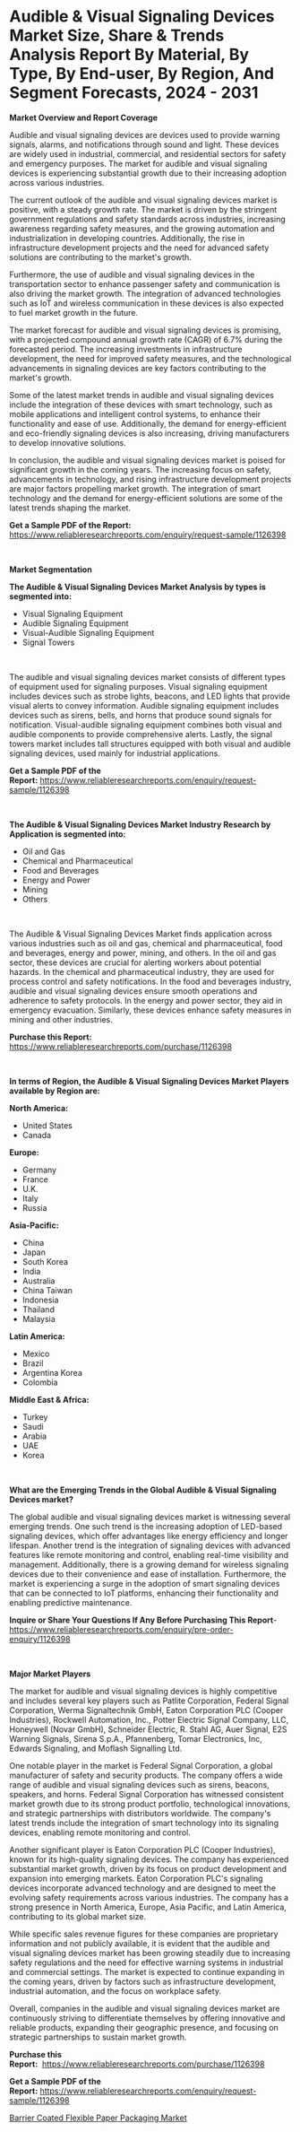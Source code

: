 <p><h1>Audible & Visual Signaling Devices Market Size, Share & Trends Analysis Report By Material, By Type, By End-user, By Region, And Segment Forecasts, 2024 - 2031</h1></p><p><strong>Market Overview and Report Coverage</strong></p>
<p><p>Audible and visual signaling devices are devices used to provide warning signals, alarms, and notifications through sound and light. These devices are widely used in industrial, commercial, and residential sectors for safety and emergency purposes. The market for audible and visual signaling devices is experiencing substantial growth due to their increasing adoption across various industries.</p><p>The current outlook of the audible and visual signaling devices market is positive, with a steady growth rate. The market is driven by the stringent government regulations and safety standards across industries, increasing awareness regarding safety measures, and the growing automation and industrialization in developing countries. Additionally, the rise in infrastructure development projects and the need for advanced safety solutions are contributing to the market's growth.</p><p>Furthermore, the use of audible and visual signaling devices in the transportation sector to enhance passenger safety and communication is also driving the market growth. The integration of advanced technologies such as IoT and wireless communication in these devices is also expected to fuel market growth in the future.</p><p>The market forecast for audible and visual signaling devices is promising, with a projected compound annual growth rate (CAGR) of 6.7% during the forecasted period. The increasing investments in infrastructure development, the need for improved safety measures, and the technological advancements in signaling devices are key factors contributing to the market's growth.</p><p>Some of the latest market trends in audible and visual signaling devices include the integration of these devices with smart technology, such as mobile applications and intelligent control systems, to enhance their functionality and ease of use. Additionally, the demand for energy-efficient and eco-friendly signaling devices is also increasing, driving manufacturers to develop innovative solutions.</p><p>In conclusion, the audible and visual signaling devices market is poised for significant growth in the coming years. The increasing focus on safety, advancements in technology, and rising infrastructure development projects are major factors propelling market growth. The integration of smart technology and the demand for energy-efficient solutions are some of the latest trends shaping the market.</p></p>
<p><strong>Get a Sample PDF of the Report:</strong> <a href="https://www.reliableresearchreports.com/enquiry/request-sample/1126398">https://www.reliableresearchreports.com/enquiry/request-sample/1126398</a></p>
<p>&nbsp;</p>
<p><strong>Market Segmentation</strong></p>
<p><strong>The Audible & Visual Signaling Devices Market Analysis by types is segmented into:</strong></p>
<p><ul><li>Visual Signaling Equipment</li><li>Audible Signaling Equipment</li><li>Visual-Audible Signaling Equipment</li><li>Signal Towers</li></ul></p>
<p>&nbsp;</p>
<p><p>The audible and visual signaling devices market consists of different types of equipment used for signaling purposes. Visual signaling equipment includes devices such as strobe lights, beacons, and LED lights that provide visual alerts to convey information. Audible signaling equipment includes devices such as sirens, bells, and horns that produce sound signals for notification. Visual-audible signaling equipment combines both visual and audible components to provide comprehensive alerts. Lastly, the signal towers market includes tall structures equipped with both visual and audible signaling devices, used mainly for industrial applications.</p></p>
<p><strong>Get a Sample PDF of the Report:</strong>&nbsp;<a href="https://www.reliableresearchreports.com/enquiry/request-sample/1126398">https://www.reliableresearchreports.com/enquiry/request-sample/1126398</a></p>
<p>&nbsp;</p>
<p><strong>The Audible & Visual Signaling Devices Market Industry Research by Application is segmented into:</strong></p>
<p><ul><li>Oil and Gas</li><li>Chemical and Pharmaceutical</li><li>Food and Beverages</li><li>Energy and Power</li><li>Mining</li><li>Others</li></ul></p>
<p>&nbsp;</p>
<p><p>The Audible & Visual Signaling Devices Market finds application across various industries such as oil and gas, chemical and pharmaceutical, food and beverages, energy and power, mining, and others. In the oil and gas sector, these devices are crucial for alerting workers about potential hazards. In the chemical and pharmaceutical industry, they are used for process control and safety notifications. In the food and beverages industry, audible and visual signaling devices ensure smooth operations and adherence to safety protocols. In the energy and power sector, they aid in emergency evacuation. Similarly, these devices enhance safety measures in mining and other industries.</p></p>
<p><strong>Purchase this Report:</strong>&nbsp; <a href="https://www.reliableresearchreports.com/purchase/1126398">https://www.reliableresearchreports.com/purchase/1126398</a></p>
<p>&nbsp;</p>
<p><strong>In terms of Region, the Audible & Visual Signaling Devices Market Players available by Region are:</strong></p>
<p>
    <p> <strong> North America: </strong>
        <ul>
            <li>United States</li>
            <li>Canada</li>
        </ul>
        </p> 
    <p> <strong> Europe: </strong>
        <ul>
            <li>Germany</li>
            <li>France</li>
            <li>U.K.</li>
            <li>Italy</li>
            <li>Russia</li>
        </ul>
        </p> 
    <p> <strong> Asia-Pacific: </strong>
        <ul>
            <li>China</li>
            <li>Japan</li>
            <li>South Korea</li>
            <li>India</li>
            <li>Australia</li>
            <li>China Taiwan</li>
            <li>Indonesia</li>
            <li>Thailand</li>
            <li>Malaysia</li>
        </ul>
        </p> 
    <p> <strong> Latin America: </strong>
        <ul>
            <li>Mexico</li>
            <li>Brazil</li>
            <li>Argentina Korea</li>
            <li>Colombia</li>
        </ul>
        </p> 
    <p> <strong> Middle East & Africa: </strong>
        <ul>
            <li>Turkey</li>
            <li>Saudi</li>
            <li>Arabia</li>
            <li>UAE</li>
            <li>Korea</li>
        </ul>
    </p>
    </p>
<p>&nbsp;</p>
<p><strong>What are the Emerging Trends in the Global Audible & Visual Signaling Devices market?</strong></p>
<p><p>The global audible and visual signaling devices market is witnessing several emerging trends. One such trend is the increasing adoption of LED-based signaling devices, which offer advantages like energy efficiency and longer lifespan. Another trend is the integration of signaling devices with advanced features like remote monitoring and control, enabling real-time visibility and management. Additionally, there is a growing demand for wireless signaling devices due to their convenience and ease of installation. Furthermore, the market is experiencing a surge in the adoption of smart signaling devices that can be connected to IoT platforms, enhancing their functionality and enabling predictive maintenance.</p></p>
<p><strong>Inquire or Share Your Questions If Any Before Purchasing This Report</strong>- <a href="https://www.reliableresearchreports.com/enquiry/pre-order-enquiry/1126398">https://www.reliableresearchreports.com/enquiry/pre-order-enquiry/1126398</a></p>
<p>&nbsp;</p>
<p><strong>Major Market Players</strong></p>
<p><p>The market for audible and visual signaling devices is highly competitive and includes several key players such as Patlite Corporation, Federal Signal Corporation, Werma Signaltechnik GmbH, Eaton Corporation PLC (Cooper Industries), Rockwell Automation, Inc., Potter Electric Signal Company, LLC, Honeywell (Novar GmbH), Schneider Electric, R. Stahl AG, Auer Signal, E2S Warning Signals, Sirena S.p.A., Pfannenberg, Tomar Electronics, Inc, Edwards Signaling, and Moflash Signalling Ltd.</p><p>One notable player in the market is Federal Signal Corporation, a global manufacturer of safety and security products. The company offers a wide range of audible and visual signaling devices such as sirens, beacons, speakers, and horns. Federal Signal Corporation has witnessed consistent market growth due to its strong product portfolio, technological innovations, and strategic partnerships with distributors worldwide. The company's latest trends include the integration of smart technology into its signaling devices, enabling remote monitoring and control.</p><p>Another significant player is Eaton Corporation PLC (Cooper Industries), known for its high-quality signaling devices. The company has experienced substantial market growth, driven by its focus on product development and expansion into emerging markets. Eaton Corporation PLC's signaling devices incorporate advanced technology and are designed to meet the evolving safety requirements across various industries. The company has a strong presence in North America, Europe, Asia Pacific, and Latin America, contributing to its global market size.</p><p>While specific sales revenue figures for these companies are proprietary information and not publicly available, it is evident that the audible and visual signaling devices market has been growing steadily due to increasing safety regulations and the need for effective warning systems in industrial and commercial settings. The market is expected to continue expanding in the coming years, driven by factors such as infrastructure development, industrial automation, and the focus on workplace safety.</p><p>Overall, companies in the audible and visual signaling devices market are continuously striving to differentiate themselves by offering innovative and reliable products, expanding their geographic presence, and focusing on strategic partnerships to sustain market growth.</p></p>
<p><strong>Purchase this Report:</strong>&nbsp;&nbsp;<a href="https://www.reliableresearchreports.com/purchase/1126398">https://www.reliableresearchreports.com/purchase/1126398</a></p>
<p></p>
<p><strong>Get a Sample PDF of the Report:</strong>&nbsp;<a href="https://www.reliableresearchreports.com/enquiry/request-sample/1126398">https://www.reliableresearchreports.com/enquiry/request-sample/1126398</a></p>
<p><p><a href="https://medium.com/@kathrynlynch04/barrier-coated-flexible-paper-packaging-market-trends-and-market-analysis-forecasted-for-period-018f6347d704">Barrier Coated Flexible Paper Packaging Market</a></p></p>